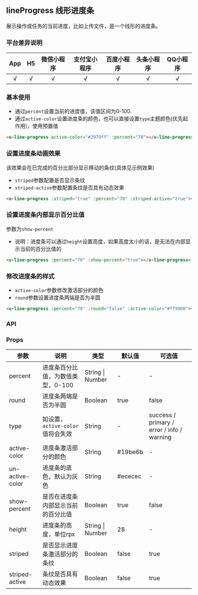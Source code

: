 ## lineProgress 线形进度条
展示操作或任务的当前进度，比如上传文件，是一个线形的进度条。

### 平台差异说明

|App|H5|微信小程序|支付宝小程序|百度小程序|头条小程序|QQ小程序|
|:-:|:-:|:-:|:-:|:-:|:-:|:-:|
|√|√|√|√|√|√|√|

### 基本使用

- 通过`percent`设置当前的进度值，该值区间为0-100.
- 通过`active-color`设置进度条的颜色，也可以直接设置`type`主题颜色(优先起作用)，使用预置值

```html
<u-line-progress active-color="#2979ff" :percent="70"></u-line-progress>
```

### 设置进度条动画效果

该效果会在已完成的百分比部分显示移动的条纹(具体见示例效果)
- `striped`参数配置是否显示条纹
- `striped-active`参数配置条纹是否具有动态效果

```html
<u-line-progress :striped="true" :percent="70" :striped-active="true"></u-line-progress>
```

### 设置进度条内部显示百分比值

参数为`show-percent`  
- 说明：进度条可以通过`height`设置高度，如果高度太小的话，是无法在内部显示当前的百分比值的

```html
<u-line-progress :percent="70" :show-percent="true"></u-line-progress>
```

### 修改进度条的样式

- `active-color`参数修改激活部分的颜色
- `round`参数设置进度条两端是否为半圆

```html
<u-line-progress :percent="70" :round="false" :active-color="#ff9900"></u-line-progress>
```

### API

### Props

| 参数          | 说明            | 类型            | 默认值             |  可选值   |
|-------------  |---------------- |---------------|------------------ |-------- |
| percent | 进度条百分比值，为数值类型，0-100  | String \| Number | - | - |
| round | 进度条两端是否为半圆  | Boolean | true | false |
| type | 如设置，`active-color`值将会失效 | String  | - | success / primary / error / info / warning |
| active-color | 进度条激活部分的颜色 | String  | #19be6b | - |
| un-active-color | 进度条的底色，默认为灰色 | String  | #ececec | - |
| show-percent | 是否在进度条内部显示当前的百分比值 | Boolean  | true | false |
| height | 进度条的高度，单位rpx | String \| Number  | 28 | - |
| striped | 是否显示进度条激活部分的条纹 | Boolean  | false | true |
| striped-active | 条纹是否具有动态效果 | Boolean  | false | true |
